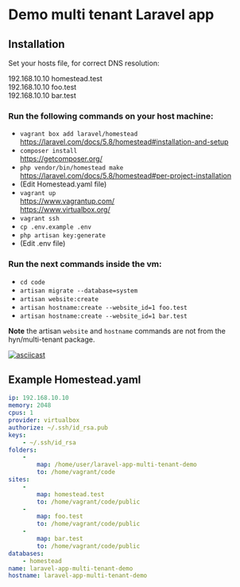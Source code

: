 # Demo multi tenant Laravel app

## Installation

Set your hosts file, for correct DNS resolution:

192.168.10.10 homestead.test  
192.168.10.10 foo.test   
192.168.10.10 bar.test  

### Run the following commands on your host machine:

*  `vagrant box add laravel/homestead` <br>https://laravel.com/docs/5.8/homestead#installation-and-setup
*  `composer install` <br>https://getcomposer.org/
*  `php vendor/bin/homestead make` <br>https://laravel.com/docs/5.8/homestead#per-project-installation
*  (Edit Homestead.yaml file)
*  `vagrant up` <br>https://www.vagrantup.com/ <br> https://www.virtualbox.org/
*  `vagrant ssh`
*  `cp .env.example .env`
*  `php artisan key:generate`
*  (Edit .env file)

### Run the next commands inside the vm:

*  `cd code`
*  `artisan migrate --database=system`
*  `artisan website:create`
*  `artisan hostname:create --website_id=1 foo.test`
*  `artisan hostname:create --website_id=1 bar.test`

**Note** the artisan `website` and `hostname` commands are not from the hyn/multi-tenant package.

[![asciicast](https://asciinema.org/a/jStpBaiWAO1apY86SjCJ9UDuz.svg)](https://asciinema.org/a/jStpBaiWAO1apY86SjCJ9UDuz)

## Example Homestead.yaml

```yaml
ip: 192.168.10.10
memory: 2048
cpus: 1
provider: virtualbox
authorize: ~/.ssh/id_rsa.pub
keys:
    - ~/.ssh/id_rsa
folders:
    -
        map: /home/user/laravel-app-multi-tenant-demo
        to: /home/vagrant/code
sites:
    -
        map: homestead.test
        to: /home/vagrant/code/public
    -
        map: foo.test
        to: /home/vagrant/code/public
    -
        map: bar.test
        to: /home/vagrant/code/public
databases:
    - homestead
name: laravel-app-multi-tenant-demo
hostname: laravel-app-multi-tenant-demo
```
